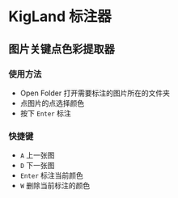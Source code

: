 # KigLand 标注器

## 图片关键点色彩提取器

### 使用方法

- Open Folder 打开需要标注的图片所在的文件夹
- 点图片的点选择颜色
- 按下 `Enter` 标注

### 快捷键

- `A` 上一张图
- `D` 下一张图
- `Enter` 标注当前颜色
- `W` 删除当前标注的颜色